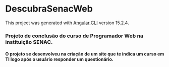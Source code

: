 # DescubraSenacWeb
This project was generated with [Angular CLI](https://github.com/angular/angular-cli) version 15.2.4.
### Projeto de conclusão do curso de Programador Web na instituição SENAC.
#### O projeto se desenvolveu na criação de um site que te indica um curso em TI logo após o usuário responder um questionário.


